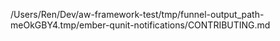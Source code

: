 /Users/Ren/Dev/aw-framework-test/tmp/funnel-output_path-meOkGBY4.tmp/ember-qunit-notifications/CONTRIBUTING.md